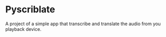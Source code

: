 # Pyscriblate
A project of a simple app that transcribe and translate the audio from you playback device.
